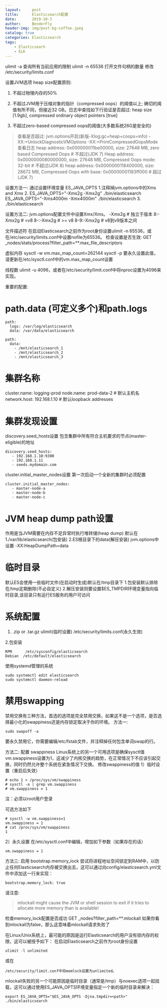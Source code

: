 ```yaml
---
layout:     post
title:      Elasticsearch配置
date:       2019-10-3
author:     BenderFly
header-img: img/post-bg-coffee.jpeg
catalog: true
categories: Elasticsearch
tags:
    - Elasticsearh
    - ELK
---
```


ulimit -a 查询所有当前应用的限制
ulimit -n 65536   打开文件句柄的数量
修改
/etc/security/limits.conf




设置JVM选项
heap size配置原则:
1. 不超过物理内存的50%

2. 不超过JVM用于压缩对象的指针（compressed oops）的阈值以上; 确切的阈值有所不同，但接近32 GB。日志中查找如下行验证是否超过:
heap size [1.9gb], compressed ordinary object pointers [true]

3. 不超过zero-based compressed oops的阈值(大多数系统26G是安全的)
>查看是否超过:
jvm.options开启(新版-Xlog:gc+heap+coops=info)
-XX:+UnlockDiagnosticVMOptions 
-XX:+PrintCompressedOopsMode
>查看日志
heap address: 0x000000011be00000, size: 27648 MB, zero based Compressed Oops     # 不超过(JDK 7)
Heap address: 0x0000000080000000, size: 27648 MB, Compressed Oops mode: 32-bit  # 不超过(JDK 8)
heap address: 0x0000000118400000, size: 28672 MB, Compressed Oops with base: 0x00000001183ff000 # 超过(JDK 7)

设置方法一:
通过设置环境变量 ES_JAVA_OPTS
1.注释掉jvm.options中的Xms and Xmx
2. 
ES_JAVA_OPTS="-Xms2g -Xmx2g" ./bin/elasticsearch 
ES_JAVA_OPTS="-Xms4000m -Xmx4000m" ./bin/elasticsearch 
3. ./bin/elasticsearch

设置方法二:
jvm.options配置文件中设置Xmx/Xms。
-Xmx2g      # 独立于版本
8:-Xmx2g    # =v8
8-:-Xmx2g   # >= v8
8-9:-Xmx2g  # v8到v9版本之间




文件描述符
在启动Elasticsearch之前作为root身份设置ulimit -n 65536，或在/etc/security/limits.conf中设置nofile为65536。
检查设置是否生效:
GET _nodes/stats/process?filter_path=**.max_file_descriptors


虚拟内存
sysctl -w vm.max_map_count=262144
sysctl -p 
要永久设置此值，请更新在/etc/sysctl.conf中的vm.max_map_count设置


线程数
ulimit -u 4096，或者在/etc/security/limit.conf中将nproc设置为4096来实现。



重要的配置:
# path.data (可定义多个)和path.logs
```
path:
  logs: /var/log/elasticsearch
  data: /var/data/elasticsearch

path:
  data:
    - /mnt/elasticsearch_1
    - /mnt/elasticsearch_2
    - /mnt/elasticsearch_3
```
# 集群名称
cluster.name: logging-prod
node.name: prod-data-2     # 默认主机名
network.host: 192.168.1.10  # 默认loopback addresses

# 集群发现设置
discovery.seed_hosts设置
包含集群中所有符合主机要求的节点(master-eligible)的地址
```
discovery.seed_hosts:
   - 192.168.1.10:9300
   - 192.168.1.11 
   - seeds.mydomain.com 
```
cluster.initial_master_nodes设置
第一次启动一个全新的集群时必须配置
```
cluster.initial_master_nodes: 
   - master-node-a
   - master-node-b
   - master-node-c
```

# JVM heap dump path设置
作用是当JVM需要在内存不足异常时执行堆转储(heap dump)
默认在
1./var/lib/elasticsearch(包安装)
2.ES根目录下的data(解压安装)
jvm.options中设置
-XX:HeapDumpPath=data 
 
# 临时目录
默认ES会使用一些临时文件(在启动时生成)默认在/tmp目录下
1.包安装默认排除在/tmp定期删除(不必自定义)
2.解压安装则要设置$ES_TMPDIR环境变量指向临时目录,该目录只有运行ES服务的用户可访问

# 系统配置
1. .zip or .tar.gz 
ulimit(临时设置)
/etc/security/limits.conf(永久生效)

2.包安装
```
RPM      /etc/sysconfig/elasticsearch
Debian  /etc/default/elasticsearch
```
使用systemd管理的系统
```
sudo systemctl edit elasticsearch
sudo systemctl daemon-reload
```

# 禁用swapping
禁用交换有三种方法，首选的选项是完全禁用交换，如果这不是一个选项，是否选择最小化的swappiness还是内存锁定取决于你的环境。
方法一:
```
sudo swapoff -a
```
要永久禁用它，你需要编辑/etc/fstab文件，并注释掉任何包含单词swap的行。

方法二:
配置 swappiness
Linux系统上的另一个可用选项是确保sysctl值vm.swappiness设置为1，这减少了内核交换的趋势，在正常情况下不应该引起交换，同时仍然允许整个系统在紧急情况下交换。
修改swappiness的值
1）临时设置（重启后失效）

```
# echo 1 > /proc/sys/vm/swappiness
# sysctl -a | grep vm.swappiness
# vm.swappiness = 1
```
 
注：必须以root用户登录


可选方法如下
```
# sysctl -w vm.swappiness=1
vm.swappiness = 1
# cat /proc/sys/vm/swappiness
1
```

2）永久设置
在/etc/sysctl.conf中编辑，增加如下参数（如果存在的话）
```
vm.swappiness = 1
```

方法三:
启用 bootstrap.memory_lock
尝试将进程地址空间锁定到RAM中，以防止任何Elasticsearch内存被交换出去，这可以通过向config/elasticsearch.yml文件中添加这一行来实现：
```
bootstrap.memory_lock: true
```
请注意:
> mlockall might cause the JVM or shell session to exit if it tries to allocate more memory than is available!

检查memory_lock配置是否成功
GET _nodes?filter_path=**.mlockall
如果你看到mlockall为false，那么这意味着mlockall请求失败了

在Linux/Unix系统上，最可能的原因是运行Elasticsearch的用户没有锁内存的权限，这可以被授予如下：
在启动Elasticsearch之前作为root身份设置
```
ulimit -l unlimited
```
或在
```
/etc/security/limit.conf中将memlock设置为unlimited。
```
mlockall失败的另一个可能原因是临时目录（通常是/tmp）与noexec选项一起挂载，这可以通过使用ES_JAVA_OPTS环境变量指定一个新的临时目录来解决：
```
export ES_JAVA_OPTS="$ES_JAVA_OPTS -Djna.tmpdir=<path>"
./bin/elasticsearch
```
